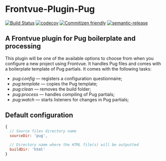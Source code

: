 # Frontvue-Plugin-Pug

[![Build Status](https://travis-ci.org/0vidiu/frontvue-plugin-pug.svg?branch=master)](https://travis-ci.org/0vidiu/frontvue-plugin-pug) [![codecov](https://codecov.io/gh/0vidiu/frontvue-plugin-pug/branch/master/graph/badge.svg)](https://codecov.io/gh/0vidiu/frontvue-plugin-pug) [![Commitizen friendly](https://img.shields.io/badge/commitizen-friendly-brightgreen.svg)](http://commitizen.github.io/cz-cli/) [![semantic-release](https://img.shields.io/badge/%20%20%F0%9F%93%A6%F0%9F%9A%80-semantic--release-e10079.svg)](https://github.com/semantic-release/semantic-release)

## A Frontvue plugin for Pug boilerplate and processing
This plugin will be one of the available options to choose from when you configure a new project using Frontvue. It handles Pug files and comes with a boilerplate template of Pug partials. It comes with the following tasks:
* *pug:config* — registers a configuration questionnaire;
* *pug:template* — copies the Pug template;
* *pug:clean* — removes the build folder;
* *pug:process* — handles compiling of Pug partials;
* *pug:watch* — starts listeners for changes in Pug partials;

## Default configuration
```js
{
  // Source files directory name
  sourceDir: 'pug',

  // Directory name where the HTML file(s) will be outputted
  buildDir: 'html'
}
```
